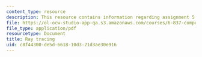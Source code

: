 ```yaml
---
content_type: resource
description: This resource contains information regarding assignment 5.
file: https://ol-ocw-studio-app-qa.s3.amazonaws.com/courses/6-837-computer-graphics-fall-2012/c8f44300de5d661810d321d3ae30e916_MIT6_837F12_assn5.pdf
file_type: application/pdf
resourcetype: Document
title: Ray tracing
uid: c8f44300-de5d-6618-10d3-21d3ae30e916
---
```

